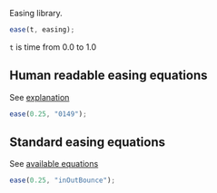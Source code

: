Easing library.

```javascript
ease(t, easing);
```

`t` is time from 0.0 to 1.0

## Human readable easing equations

See [explanation](http://canvasquery.com/playground-ease)

```javascript
ease(0.25, "0149");
```

## Standard easing equations

See [available equations](http://canvasquery.com/playground-ease)

```javascript
ease(0.25, "inOutBounce");
```